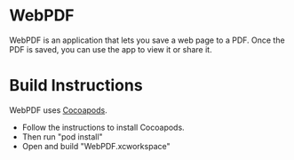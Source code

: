 WebPDF
======
WebPDF is an application that lets you save a web page to a PDF. Once the PDF is saved, you can use the app to view it or share it.  

# Build Instructions
WebPDF uses [Cocoapods](http://cocoapods.org).  
* Follow the instructions to install Cocoapods.  
* Then run "pod install"
* Open and build "WebPDF.xcworkspace"